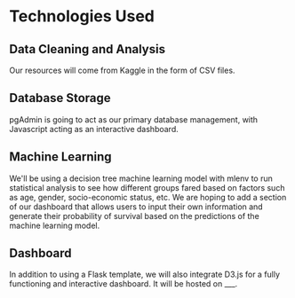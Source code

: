 # Technologies Used
## Data Cleaning and Analysis
Our resources will come from Kaggle in the form of CSV files.

## Database Storage
pgAdmin is going to act as our primary database management, with Javascript acting as an interactive dashboard.

## Machine Learning
We'll be using a decision tree machine learning model with mlenv to run statistical analysis to see how different groups fared based on factors such as age, gender, socio-economic status, etc. We are hoping to add a section of our dashboard that allows users to input their own information and generate their probability of survival based on the predictions of the machine learning model.

## Dashboard
In addition to using a Flask template, we will also integrate D3.js for a fully functioning and interactive dashboard. It will be hosted on ___.
